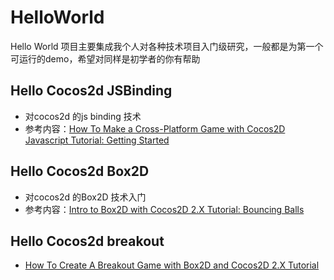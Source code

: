 HelloWorld
==========

Hello World 项目主要集成我个人对各种技术项目入门级研究，一般都是为第一个可运行的demo，希望对同样是初学者的你有帮助


Hello Cocos2d JSBinding
-----------------------------

  * 对cocos2d 的js binding 技术
  * 参考内容：[How To Make a Cross-Platform Game with Cocos2D Javascript Tutorial: Getting Started][1]

Hello Cocos2d Box2D
-----------------------------

  * 对cocos2d 的Box2D 技术入门
  * 参考内容：[Intro to Box2D with Cocos2D 2.X Tutorial: Bouncing Balls][2]

Hello Cocos2d breakout
-----------------------------

  * [How To Create A Breakout Game with Box2D and Cocos2D 2.X Tutorial][3]

[1]:http://www.raywenderlich.com/32970/how-to-make-a-cross-platform-game-with-cocos2d-javascript-tutorial-getting-started?utm_source=feedburner&utm_medium=feed&utm_campaign=Feed%3A+RayWenderlich+%28Ray+Wenderlich+%7C+iPhone+Developer+and+Gamer%29
[2]:http://www.raywenderlich.com/28602/intro-to-box2d-with-cocos2d-2-x-tutorial-bouncing-balls
[3]:http://www.raywenderlich.com/28604/how-to-create-a-breakout-game-with-box2d-and-cocos2d-2-x-tutorial-part-1

